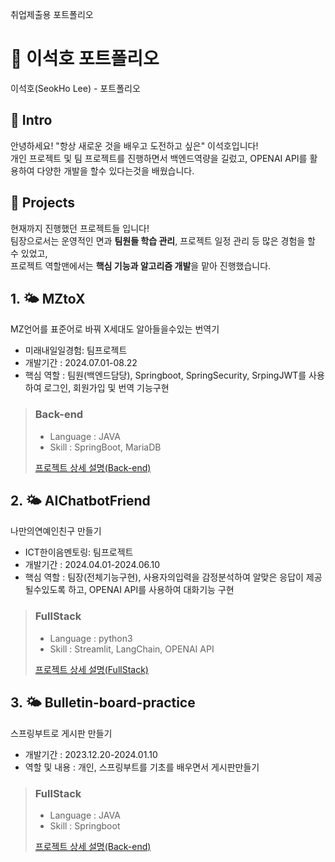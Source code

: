 취업제출용 포트폴리오

# 📄 이석호 포트폴리오 

이석호(SeokHo Lee) - 포트폴리오

## 👋 Intro

안녕하세요! "항상 새로운 것을 배우고 도전하고 싶은" 이석호입니다!  
개인 프로젝트 및 팀 프로젝트를 진행하면서 백엔드역량을 길렀고, OPENAI API를 활용하여 다양한 개발을 할수 있다는것을 배웠습니다.

## 📝 Projects

현재까지 진행했던 프로젝트들 입니다!  
팀장으로서는 운영적인 면과 **팀원들 학습 관리**, 프로젝트 일정 관리 등 많은 경험을 할 수 있었고,  
프로젝트 역할맨에서는 **핵심 기능과 알고리즘 개발**을 맡아 진행했습니다.

> 

## 1. 🌤️ MZtoX
  
  MZ언어를 표준어로 바꿔 X세대도 알아들을수있는 번역기
  
- 미래내일일경험: 팀프로젝트
- 개발기간 : 2024.07.01-08.22
- 핵심 역할 : 팀원(백엔드담당), Springboot, SpringSecurity, SrpingJWT를 사용하여 로그인, 회원가입 및 번역 기능구현        

> ### Back-end
> - Language : JAVA
> - Skill : SpringBoot, MariaDB
>   
> [프로젝트 상세 설명(Back-end)](https://github.com/SeokHoL/mztox)

> 

## 2. 🌤️ AIChatbotFriend

  나만의연예인친구 만들기
  
- ICT한이음멘토링: 팀프로젝트
- 개발기간 : 2024.04.01-2024.06.10
- 핵심 역할 : 팀장(전체기능구현), 사용자의입력을 감정분석하여 알맞은 응답이 제공 될수있도록 하고, OPENAI API를 사용하여 대화기능 구현      

> ### FullStack
> - Language : python3
> - Skill : Streamlit, LangChain, OPENAI API
>   
> [프로젝트 상세 설명(FullStack)](https://github.com/SeokHoL/AIChatbotFriend)

> 

## 3. 🌤️ Bulletin-board-practice

  스프링부트로 게시판 만들기

- 개발기간 : 2023.12.20-2024.01.10
- 역할 및 내용 : 개인, 스프링부트를 기초를 배우면서 게시판만들기  

> ### FullStack
> - Language : JAVA
> - Skill : Springboot
>   
> [프로젝트 상세 설명(Back-end)](https://github.com/SeokHoL/Bulletin-board-practice)



